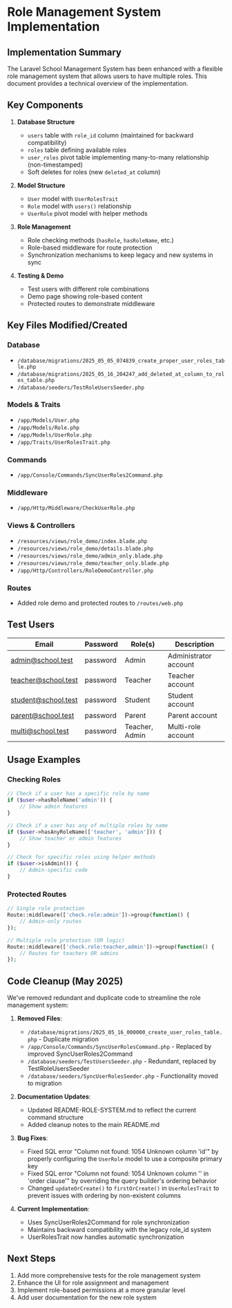 # Role Management System Implementation

## Implementation Summary

The Laravel School Management System has been enhanced with a flexible role management system that allows users to have multiple roles. This document provides a technical overview of the implementation.

## Key Components

1. **Database Structure**
   - `users` table with `role_id` column (maintained for backward compatibility)
   - `roles` table defining available roles
   - `user_roles` pivot table implementing many-to-many relationship (non-timestamped)
   - Soft deletes for roles (new `deleted_at` column)

2. **Model Structure**
   - `User` model with `UserRolesTrait`
   - `Role` model with `users()` relationship
   - `UserRole` pivot model with helper methods

3. **Role Management**
   - Role checking methods (`hasRole`, `hasRoleName`, etc.)
   - Role-based middleware for route protection
   - Synchronization mechanisms to keep legacy and new systems in sync

4. **Testing & Demo**
   - Test users with different role combinations
   - Demo page showing role-based content
   - Protected routes to demonstrate middleware

## Key Files Modified/Created

### Database
- `/database/migrations/2025_05_05_074839_create_proper_user_roles_table.php`
- `/database/migrations/2025_05_16_204247_add_deleted_at_column_to_roles_table.php`
- `/database/seeders/TestRoleUsersSeeder.php`

### Models & Traits
- `/app/Models/User.php`
- `/app/Models/Role.php`
- `/app/Models/UserRole.php`
- `/app/Traits/UserRolesTrait.php`

### Commands
- `/app/Console/Commands/SyncUserRoles2Command.php`

### Middleware
- `/app/Http/Middleware/CheckUserRole.php`

### Views & Controllers
- `/resources/views/role_demo/index.blade.php`
- `/resources/views/role_demo/details.blade.php`
- `/resources/views/role_demo/admin_only.blade.php`
- `/resources/views/role_demo/teacher_only.blade.php`
- `/app/Http/Controllers/RoleDemoController.php`

### Routes
- Added role demo and protected routes to `/routes/web.php`

## Test Users

| Email | Password | Role(s) | Description |
|-------|----------|---------|-------------|
| admin@school.test | password | Admin | Administrator account |
| teacher@school.test | password | Teacher | Teacher account |
| student@school.test | password | Student | Student account |
| parent@school.test | password | Parent | Parent account |
| multi@school.test | password | Teacher, Admin | Multi-role account |

## Usage Examples

### Checking Roles
```php
// Check if a user has a specific role by name
if ($user->hasRoleName('admin')) {
    // Show admin features
}

// Check if a user has any of multiple roles by name
if ($user->hasAnyRoleName(['teacher', 'admin'])) {
    // Show teacher or admin features
}

// Check for specific roles using helper methods
if ($user->isAdmin()) {
    // Admin-specific code
}
```

### Protected Routes
```php
// Single role protection
Route::middleware(['check.role:admin'])->group(function() {
    // Admin-only routes
});

// Multiple role protection (OR logic)
Route::middleware(['check.role:teacher,admin'])->group(function() {
    // Routes for teachers OR admins
});
```

## Code Cleanup (May 2025)

We've removed redundant and duplicate code to streamline the role management system:

1. **Removed Files**:
   - `/database/migrations/2025_05_16_000000_create_user_roles_table.php` - Duplicate migration
   - `/app/Console/Commands/SyncUserRolesCommand.php` - Replaced by improved SyncUserRoles2Command
   - `/database/seeders/TestUsersSeeder.php` - Redundant, replaced by TestRoleUsersSeeder
   - `/database/seeders/SyncUserRolesSeeder.php` - Functionality moved to migration

2. **Documentation Updates**:
   - Updated README-ROLE-SYSTEM.md to reflect the current command structure
   - Added cleanup notes to the main README.md

3. **Bug Fixes**:
   - Fixed SQL error "Column not found: 1054 Unknown column 'id'" by properly configuring the `UserRole` model to use a composite primary key
   - Fixed SQL error "Column not found: 1054 Unknown column '' in 'order clause'" by overriding the query builder's ordering behavior
   - Changed `updateOrCreate()` to `firstOrCreate()` in `UserRolesTrait` to prevent issues with ordering by non-existent columns

4. **Current Implementation**:
   - Uses SyncUserRoles2Command for role synchronization
   - Maintains backward compatibility with the legacy role_id system
   - UserRolesTrait now handles automatic synchronization

## Next Steps

1. Add more comprehensive tests for the role management system
2. Enhance the UI for role assignment and management
3. Implement role-based permissions at a more granular level
4. Add user documentation for the new role system
